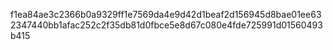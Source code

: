 f1ea84ae3c2366b0a9329ff1e7569da4e9d42d1beaf2d156945d8bae01ee632347440bb1afac252c2f35db81d0fbce5e8d67c080e4fde725991d01560493b415
